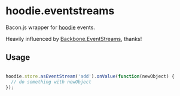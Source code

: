 hoodie.eventstreams
===================

Bacon.js wrapper for [hoodie](http://hood.ie) events.

Heavily influenced by [Backbone.EventStreams](https://github.com/pyykkis/Backbone.EventStreams), thanks!

Usage
-----

```javascript

hoodie.store.asEventStream('add').onValue(function(newObject) {
  // do something with newObject
});

```
